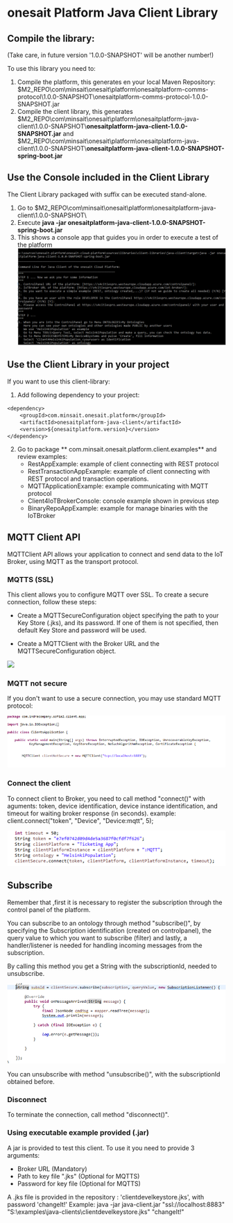 onesait Platform Java Client Library
============================

## Compile the library:
(Take care, in future version '1.0.0-SNAPSHOT' will be another number!)

To use this library you need to:
1. Compile the platform, this generates en your local Maven Repository: $M2_REPO\com\minsait\onesait\platform\onesaitplatform-comms-protocol\1.0.0-SNAPSHOT\onesaitplatform-comms-protocol-1.0.0-SNAPSHOT.jar
2. Compile the client library, this generates $M2_REPO\com\minsait\onesait\platform\onesaitplatform-java-client\1.0.0-SNAPSHOT\\**onesaitplatform-java-client-1.0.0-SNAPSHOT.jar** and $M2_REPO\com\minsait\onesait\platform\onesaitplatform-java-client\1.0.0-SNAPSHOT\\**onesaitplatform-java-client-1.0.0-SNAPSHOT-spring-boot.jar**

## Use the Console included in the Client Library
The Client Library packaged with suffix can be executed stand-alone.
1. Go to $M2_REPO\com\minsait\onesait\platform\onesaitplatform-java-client\1.0.0-SNAPSHOT\
2. Execute **java -jar onesaitplatform-java-client-1.0.0-SNAPSHOT-spring-boot.jar**
3. This shows a console app that guides you in order to execute a test of the platform
![](./images/console.png)

## Use the Client Library in your project
If you want to use this client-library:
1. Add following dependency to your project:
```
<dependency>
	<groupId>com.minsait.onesait.platform</groupId>
	<artifactId>onesaitplatform-java-client</artifactId>
	<version>${onesaitplatform.version}</version>
</dependency>
```
2. Go to package ** com.minsait.onesait.platform.client.examples** and review examples:
	* RestAppExample: example of client connecting with REST protocol
	* RestTransactionAppExample: example of client connecting with REST protocol and transaction operations.
	* MQTTApplicationExample: example communicating with MQTT protocol
	* Client4IoTBrokerConsole: console example shown in previous step
	* BinaryRepoAppExample: example for manage binaries with the IoTBroker

## MQTT Client API

MQTTClient API allows your application to connect and send data to the IoT Broker, using MQTT as the transport protocol.

### MQTTS (SSL)
This client allows you to configure MQTT over SSL. To create a secure connection, follow these steps:

-	Create a MQTTSecureConfiguration object specifying the path to your Key Store (.jks), and its password. If one of them is not specified, then default Key Store and password will be used.

-	Create a MQTTClient with the Broker URL and the MQTTSecureConfiguration object.

![](./exampleSSL.png) 


### MQTT not secure
If you don't want to use a secure connection, you may use standard MQTT protocol:

![](./images/exampleNotSSL.png)


### Connect the client
To connect client to Broker, you need to call method "connect()" with aguments: token, device identification, device instance identification, and timeout for waiting broker response (in seconds). 
   example: client.connect("token", "Device", "Device:mqtt", 5); 

![](./images/exampleConnect.png)


## Subscribe
Remember that ,first it is necessary to register the subscription through the control panel of the platform.

You can subscribe to an ontology through method "subscribe()", by specifying the Subscription identification (created on controlpanel), the query value to which you want to subscribe (filter) and lastly, a handler/listener is needed for handling incoming messages from the subscription. 

By calling this method you get a String with the subscriptionId, needed to unsubscribe.

![](./images/exampleSubs.png)


You can unsubscribe with method "unsubscribe()", with the subscriptionId obtained before.



### Disconnect

To terminate the connection, call method "disconnect()".


### Using executable example provided (.jar)
A jar is provided to test this client. To use it you need to provide 3 arguments:
-	Broker URL (Mandatory)
-	Path to key file ".jks" (Optional for MQTTS)
- 	Password for key file (Optional for MQTTS)

A .jks file is provided in the repository : 'clientdevelkeystore.jks', with password 'changeIt!'
Example: java -jar java-client.jar "ssl://localhost:8883" "S:\examples\java-clients\clientdevelkeystore.jks" "changeIt!"
